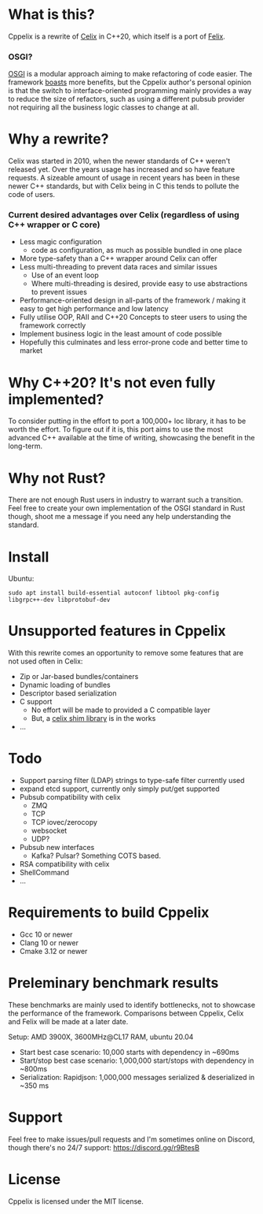 # What is this?

Cppelix is a rewrite of [Celix](https://github.com/apache/celix) in C++20, which itself is a port of [Felix](https://github.com/apache/felix).

### OSGI?

[OSGI](https://www.osgi.org/) is a modular approach aiming to make refactoring of code easier.
The framework [boasts](https://www.osgi.org/developer/benefits-of-using-osgi/) more benefits, but the Cppelix author's personal opinion is that the switch to interface-oriented programming mainly provides a way to reduce the size of refactors, such as using a different pubsub provider not requiring all the business logic classes to change at all.

# Why a rewrite?

Celix was started in 2010, when the newer standards of C++ weren't released yet. Over the years usage has increased and so have feature requests. A sizeable amount of usage in recent years has been in these newer C++ standards, but with Celix being in C this tends to pollute the code of users.

### Current desired advantages over Celix (regardless of using C++ wrapper or C core)

* Less magic configuration
    * code as configuration, as much as possible bundled in one place
* More type-safety than a C++ wrapper around Celix can offer
* Less multi-threading to prevent data races and similar issues
    * Use of an event loop
    * Where multi-threading is desired, provide easy to use abstractions to prevent issues
* Performance-oriented design in all-parts of the framework / making it easy to get high performance and low latency
* Fully utilise OOP, RAII and C++20 Concepts to steer users to using the framework correctly
* Implement business logic in the least amount of code possible 
* Hopefully this culminates and less error-prone code and better time to market

# Why C++20? It's not even fully implemented?

To consider putting in the effort to port a 100,000+ loc library, it has to be worth the effort. To figure out if it is, this port aims to use the most advanced C++ available at the time of writing, showcasing the benefit in the long-term. 

# Why not Rust?

There are not enough Rust users in industry to warrant such a transition. Feel free to create your own implementation of the OSGI standard in Rust though, shoot me a message if you need any help understanding the standard.

# Install

Ubuntu:

```
sudo apt install build-essential autoconf libtool pkg-config libgrpc++-dev libprotobuf-dev
```

# Unsupported features in Cppelix

With this rewrite comes an opportunity to remove some features that are not used often in Celix:

* Zip or Jar-based bundles/containers
* Dynamic loading of bundles
* Descriptor based serialization
* C support
    * No effort will be made to provided a C compatible layer
    * But, a [celix shim library](https://github.com/volt-software/cppelix-celix-shim) is in the works
* ...

# Todo

* Support parsing filter (LDAP) strings to type-safe filter currently used
* expand etcd support, currently only simply put/get supported
* Pubsub compatibility with celix
    * ZMQ
    * TCP
    * TCP iovec/zerocopy
    * websocket
    * UDP?
* Pubsub new interfaces
    * Kafka? Pulsar? Something COTS based.
* RSA compatibility with celix
* ShellCommand
* ...

# Requirements to build Cppelix

* Gcc 10 or newer
* Clang 10 or newer
* Cmake 3.12 or newer

# Preleminary benchmark results
These benchmarks are mainly used to identify bottlenecks, not to showcase the performance of the framework. Comparisons between Cppelix, Celix and Felix will be made at a later date.

Setup: AMD 3900X, 3600MHz@CL17 RAM, ubuntu 20.04
* Start best case scenario: 10,000 starts with dependency in ~690ms
* Start/stop best case scenario: 1,000,000 start/stops with dependency in ~800ms
* Serialization: Rapidjson: 1,000,000 messages serialized & deserialized in ~350 ms

# Support

Feel free to make issues/pull requests and I'm sometimes online on Discord, though there's no 24/7 support: https://discord.gg/r9BtesB

# License

Cppelix is licensed under the MIT license.
